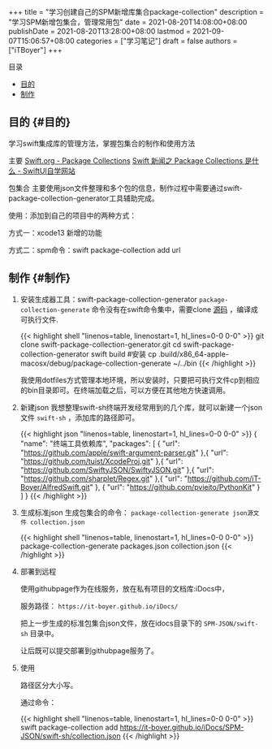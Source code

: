 +++
title = "学习创建自己的SPM新增库集合package-collection"
description = "学习SPM新增包集合，管理常用包"
date = 2021-08-20T14:08:00+08:00
publishDate = 2021-08-20T13:28:00+08:00
lastmod = 2021-09-07T15:06:57+08:00
categories = ["学习笔记"]
draft = false
authors = ["iTBoyer"]
+++

<div class="ox-hugo-toc toc">
<div></div>

<div class="heading">&#30446;&#24405;</div>

- [目的](#目的)
- [制作](#制作)

</div>
<!--endtoc-->


## 目的 {#目的}

学习swift集成库的管理方法，掌握包集合的制作和使用方法  

主要 [Swift.org - Package Collections](https://swift.org/blog/package-collections/) [Swift 新闻之 Package Collections 是什么 - SwiftUI自学网站](https://www.openswiftui.com/?p=1755)  

包集合 主要使用json文件整理和多个包的信息，制作过程中需要通过swift-package-collection-generator工具辅助完成。  

使用：添加到自己的项目中的两种方式：  

方式一：xcode13 新增的功能  

方式二：spm命令：swift package-collection add url  


## 制作 {#制作}

1.  安装生成器工具：swift-package-collection-generator `package-collection-generate` 命令没有在swift命令集中，需要clone [源码](https://github.com/apple/swift-package-collection-generator) ，编译成可执行文件.  
    
    {{< highlight shell "linenos=table, linenostart=1, hl_lines=0-0 0-0" >}}
       git clone swift-package-collection-generator.git
       cd swift-package-collection-generator
       swift build
       #安装
       cp .build/x86_64-apple-macosx/debug/package-collection-generate ~/../bin
    {{< /highlight >}}
    
    我使用dotfiles方式管理本地环境，所以安装时，只要把可执行文件cp到相应的bin目录即可。在终端加载之后，可以方便在其他地方快速调用。
2.  新建json 我想整理swift-sh终端开发经常用到的几个库，就可以新建一个json文件 `swift-sh` ，添加库的路径即可。  
    
    {{< highlight json "linenos=table, linenostart=1, hl_lines=0-0 0-0" >}}
       {
           "name": "终端工具依赖库",
           "packages": [
               {
                   "url": "https://github.com/apple/swift-argument-parser.git"
               },{
                   "url": "https://github.com/tuist/XcodeProj.git"
               },{
                   "url": "https://github.com/SwiftyJSON/SwiftyJSON.git"
               },{
                   "url": "https://github.com/sharplet/Regex.git"
               },{
                   "url": "https://github.com/iT-Boyer/AlfredSwift.git"
               },
               {
                   "url": "https://github.com/pvieito/PythonKit"
               }
           ]
       }
    {{< /highlight >}}
3.  生成标准json 生成包集合的命令： `package-collection-generate json源文件 collection.json`  
    
    {{< highlight shell "linenos=table, linenostart=1, hl_lines=0-0 0-0" >}}
       package-collection-generate packages.json collection.json
    {{< /highlight >}}
4.  部署到远程  
    
    使用githubpage作为在线服务，放在私有项目的文档库:iDocs中，  
    
    服务路径： `https://it-boyer.github.io/iDocs/`  
    
    把上一步生成的标准包集合json文件，放在idocs目录下的 `SPM-JSON/swift-sh` 目录中。  
    
    让后既可以提交部署到githubpage服务了。
5.  使用  
    
    路径区分大小写。  
    
    通过命令：  
    
    {{< highlight shell "linenos=table, linenostart=1, hl_lines=0-0 0-0" >}}
       swift package-collection add https://it-boyer.github.io/iDocs/SPM-JSON/swift-sh/collection.json
    {{< /highlight >}}
